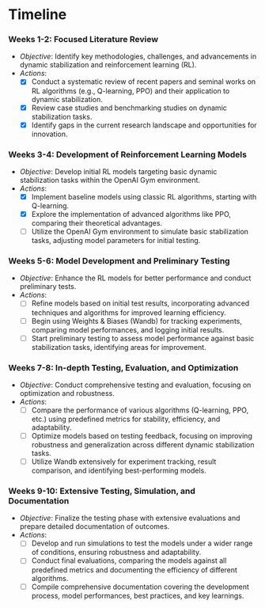 # Timeline

### Weeks 1-2: Focused Literature Review
- *Objective*: Identify key methodologies, challenges, and advancements in dynamic stabilization and reinforcement learning (RL).
- *Actions*:
  - [x] Conduct a systematic review of recent papers and seminal works on RL algorithms (e.g., Q-learning, PPO) and their application to dynamic stabilization.
  - [x] Review case studies and benchmarking studies on dynamic stabilization tasks.
  - [x] Identify gaps in the current research landscape and opportunities for innovation.

### Weeks 3-4: Development of Reinforcement Learning Models
- *Objective*: Develop initial RL models targeting basic dynamic stabilization tasks within the OpenAI Gym environment.
- *Actions*:
  - [x] Implement baseline models using classic RL algorithms, starting with Q-learning.
  - [x] Explore the implementation of advanced algorithms like PPO, comparing their theoretical advantages.
  - [ ] Utilize the OpenAI Gym environment to simulate basic stabilization tasks, adjusting model parameters for initial testing.

### Weeks 5-6: Model Development and Preliminary Testing
- *Objective*: Enhance the RL models for better performance and conduct preliminary tests.
- *Actions*:
  - [ ] Refine models based on initial test results, incorporating advanced techniques and algorithms for improved learning efficiency.
  - [ ] Begin using Weights & Biases (Wandb) for tracking experiments, comparing model performances, and logging initial results.
  - [ ] Start preliminary testing to assess model performance against basic stabilization tasks, identifying areas for improvement.

### Weeks 7-8: In-depth Testing, Evaluation, and Optimization
- *Objective*: Conduct comprehensive testing and evaluation, focusing on optimization and robustness.
- *Actions*:
  - [ ] Compare the performance of various algorithms (Q-learning, PPO, etc.) using predefined metrics for stability, efficiency, and adaptability.
  - [ ] Optimize models based on testing feedback, focusing on improving robustness and generalization across different dynamic stabilization tasks.
  - [ ] Utilize Wandb extensively for experiment tracking, result comparison, and identifying best-performing models.

### Weeks 9-10: Extensive Testing, Simulation, and Documentation
- *Objective*: Finalize the testing phase with extensive evaluations and prepare detailed documentation of outcomes.
- *Actions*:
  - [ ] Develop and run simulations to test the models under a wider range of conditions, ensuring robustness and adaptability.
  - [ ] Conduct final evaluations, comparing the models against all predefined metrics and documenting the efficiency of different algorithms.
  - [ ] Compile comprehensive documentation covering the development process, model performances, best practices, and key learnings.

